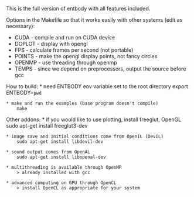This is the full version of entbody with all features included.

Options in the Makefile so that it works easily
with other systems (edit as necessary):
- CUDA   - compile and run on CUDA device
- DOPLOT - display with opengl
- FPS    - calculate frames per second (not portable)
- POINTS - make the opengl display points, not fancy circles
- OPENMP - use threading through openmp
- TEMPS  - since we depend on preprocessors, output the source before gcc

How to build:
    * need ENTBODY env variable set to the root directory
        export ENTBODY=`pwd`

    * make and run the examples (base program doesn't compile) 
        make

Other addons:
    * if you would like to use plotting, install freeglut, OpenGL 
        sudo apt-get install freeglut3-dev

    * image save and initial conditions come from OpenIL (DevIL)
        sudo apt-get install libdevil-dev

    * sound output comes from OpenAL
        sudo apt-get install libopenal-dev

    * multithreading is available through OpenMP
        > already installed with gcc

    * advanced computing on GPU through OpenCL
        > install OpenCL as appropriate for your system


